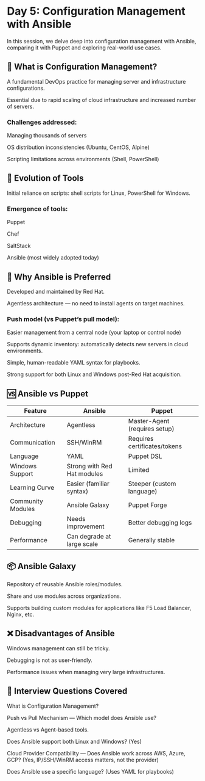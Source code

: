 # Day 5: Configuration Management with Ansible

In this session, we delve deep into configuration management with Ansible, comparing it with Puppet and exploring real-world use cases.

## 🧩 What is Configuration Management?

A fundamental DevOps practice for managing server and infrastructure configurations.

Essential due to rapid scaling of cloud infrastructure and increased number of servers.

### Challenges addressed:

Managing thousands of servers

OS distribution inconsistencies (Ubuntu, CentOS, Alpine)

Scripting limitations across environments (Shell, PowerShell)

## 🧪 Evolution of Tools

Initial reliance on scripts: shell scripts for Linux, PowerShell for Windows.

### Emergence of tools:

Puppet

Chef

SaltStack

Ansible (most widely adopted today)

## 🚀 Why Ansible is Preferred

Developed and maintained by Red Hat.

Agentless architecture — no need to install agents on target machines.

### Push model (vs Puppet’s pull model):

Easier management from a central node (your laptop or control node)

Supports dynamic inventory: automatically detects new servers in cloud environments.

Simple, human-readable YAML syntax for playbooks.

Strong support for both Linux and Windows post-Red Hat acquisition.

## 🆚 Ansible vs Puppet

| Feature               | Ansible                      | Puppet                        |
|-----------------------|------------------------------|-------------------------------|
| Architecture          | Agentless                    | Master-Agent (requires setup) |
| Communication         | SSH/WinRM                    | Requires certificates/tokens  |
| Language              | YAML                         | Puppet DSL                    |
| Windows Support       | Strong with Red Hat modules  | Limited                       |
| Learning Curve        | Easier (familiar syntax)     | Steeper (custom language)     |
| Community Modules     | Ansible Galaxy               | Puppet Forge                  |
| Debugging             | Needs improvement            | Better debugging logs         |
| Performance           | Can degrade at large scale   | Generally stable              |

## 📦 Ansible Galaxy

Repository of reusable Ansible roles/modules.

Share and use modules across organizations.

Supports building custom modules for applications like F5 Load Balancer, Nginx, etc.

## ❌ Disadvantages of Ansible

Windows management can still be tricky.

Debugging is not as user-friendly.

Performance issues when managing very large infrastructures.

## 💼 Interview Questions Covered

What is Configuration Management?

Push vs Pull Mechanism — Which model does Ansible use?

Agentless vs Agent-based tools.

Does Ansible support both Linux and Windows? (Yes)

Cloud Provider Compatibility — Does Ansible work across AWS, Azure, GCP? (Yes, IP/SSH/WinRM access matters, not the provider)

Does Ansible use a specific language? (Uses YAML for playbooks)
